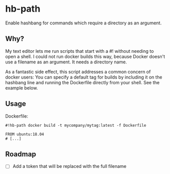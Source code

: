 # hb-path

Enable hashbang for commands which require a directory as an argument.

## Why?

My text editor lets me run scripts that start with a #! without needing to open a shell. I could not run docker builds this way, because Docker doesn't use a filename as an argument. It needs a directory name.

As a fantastic side effect, this script addresses a common concern of docker users: You can specify a default tag for builds by including it on the hashbang line and running the Dockerfile directly from your shell. See the example below.

## Usage

Dockerfile:
```
#!hb-path docker build -t mycompany/mytag:latest -f Dockerfile

FROM ubuntu:18.04
# [...]
```

## Roadmap

- [ ] Add a token that will be replaced with the full filename
